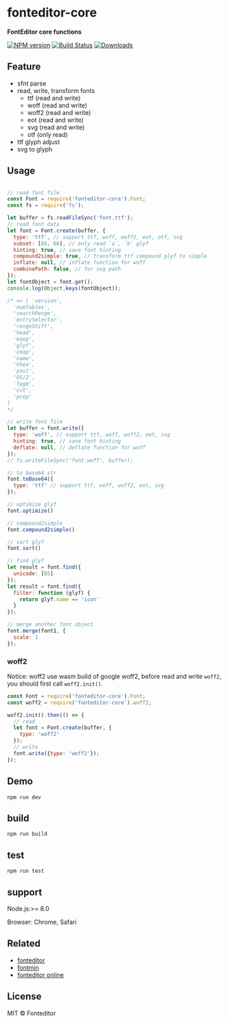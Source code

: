 # fonteditor-core

**FontEditor core functions**

[![NPM version][npm-image]][npm-url]
[![Build Status][travis-image]][travis-url]
[![Downloads][downloads-image]][npm-url]

## Feature

- sfnt parse
- read, write, transform fonts
  - ttf (read and write)
  - woff (read and write)
  - woff2 (read and write)
  - eot (read and write)
  - svg (read and write)
  - otf (only read)
- ttf glyph adjust
- svg to glyph

## Usage

```js

// read font file
const Font = require('fonteditor-core').Font;
const fs = require('fs');

let buffer = fs.readFileSync('font.ttf');
// read font data
let font = Font.create(buffer, {
  type: 'ttf', // support ttf, woff, woff2, eot, otf, svg
  subset: [65, 66], // only read `a`, `b` glyf
  hinting: true, // save font hinting
  compound2simple: true, // transform ttf compound glyf to simple
  inflate: null, // inflate function for woff
  combinePath: false, // for svg path
});
let fontObject = font.get();
console.log(Object.keys(fontObject));

/* => [ 'version',
  'numTables',
  'searchRenge',
  'entrySelector',
  'rengeShift',
  'head',
  'maxp',
  'glyf',
  'cmap',
  'name',
  'hhea',
  'post',
  'OS/2',
  'fpgm',
  'cvt',
  'prep'
]
*/

// write font file
let buffer = font.write({
  type: 'woff', // support ttf, woff, woff2, eot, svg
  hinting: true, // save font hinting
  deflate: null, // deflate function for woff
});
// fs.writeFileSync('font.woff', buffer);

// to base64 str
font.toBase64({
  type: 'ttf' // support ttf, woff, woff2, eot, svg
});

// optimize glyf
font.optimize()

// compound2simple
font.compound2simple()

// sort glyf
font.sort()

// find glyf
let result = font.find({
  unicode: [65]
});
let result = font.find({
  filter: function (glyf) {
    return glyf.name == 'icon'
  }
});

// merge another font object
font.merge(font1, {
  scale: 1
});

```

### woff2

Notice: woff2 use wasm build of google woff2, before read and write `woff2`,
you should first call `woff2.init()`.

```javascript
const Font = require('fonteditor-core').Font;
const woff2 = require('fonteditor-core').woff2;

woff2.init().then(() => {
  // read
  let font = Font.create(buffer, {
    type: 'woff2'
  });
  // write
  font.write({type: 'woff2'});
});

```



## Demo

```
npm run dev
```

## build

```
npm run build
```

## test

```
npm run test
```

## support

Node.js:>= 8.0

Browser: Chrome, Safari

## Related

- [fonteditor](https://github.com/ecomfe/fonteditor)
- [fontmin](https://github.com/ecomfe/fontmin)
- [fonteditor online](http://fontstore.baidu.com/editor)

## License

MIT © Fonteditor

[downloads-image]: http://img.shields.io/npm/dm/fonteditor-core.svg
[npm-url]: https://npmjs.org/package/fonteditor-core
[npm-image]: http://img.shields.io/npm/v/fonteditor-core.svg

[travis-url]: https://travis-ci.org/kekee000/fonteditor-core
[travis-image]: http://img.shields.io/travis/kekee000/fonteditor-core.svg
